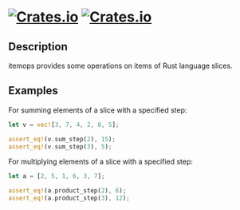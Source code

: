 # [![Crates.io](https://img.shields.io/crates/v/itemops?style=plastic)](https://crates.io/crates/itemops) [![Crates.io](https://img.shields.io/crates/l/itemops?style=plastic)](https://github.com/eukap/itemops/blob/master/LICENSE)

## Description

itemops provides some operations on items of Rust language slices.

## Examples

For summing elements of a slice with a specified step:

```rust
let v = vec![3, 7, 4, 2, 8, 5];

assert_eq!(v.sum_step(2), 15);
assert_eq!(v.sum_step(3), 5);
```

For multiplying elements of a slice with a specified step:

```rust
let a = [2, 5, 1, 6, 3, 7];

assert_eq!(a.product_step(2), 6);
assert_eq!(a.product_step(3), 12);
```

